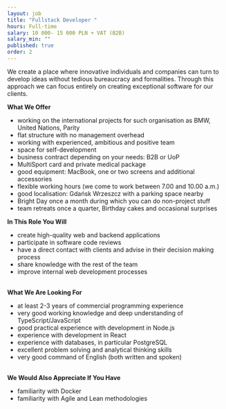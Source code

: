 ```yaml
---
layout: job
title: "Fullstack Developer "
hours: Full-time
salary: 10 000- 15 000 PLN + VAT (B2B)
salary_min: ""
published: true
order: 2
---
```

We create a place where innovative individuals and companies can turn to develop ideas without tedious bureaucracy and formalities. Through this approach we can focus entirely on creating exceptional software for our clients. 

**What We Offer**

* working on the international projects for such organisation as BMW, United Nations, Parity 
* flat structure with no management overhead
* working with experienced, ambitious and positive team
* space for self-development
* business contract depending on your needs: B2B or UoP
* MultiSport card and private medical package
* good equipment: MacBook, one or two screens and additional accessories
* flexible working hours (we come to work between 7.00 and 10.00 a.m.)
* good localisation: Gdańsk Wrzeszcz with a parking space nearby
* Bright Day once a month during which you can do non-project stuff
* team retreats once a quarter, Birthday cakes and occasional surprises

**In This Role You Will**

* create high-quality web and backend applications
* participate in software code reviews
* have a direct contact with clients and advise in their decision making process
* share knowledge with the rest of the team
* improve internal web development processes

**\
What We Are Looking For**

* at least 2-3 years of commercial programming experience
* very good working knowledge and deep understanding of TypeScript/JavaScript
* good practical experience with development in Node.js
* experience with development in React
* experience with databases, in particular PostgreSQL
* excellent problem solving and analytical thinking skills
* very good command of English (both written and spoken)

**\
We Would Also Appreciate If You Have**

* familiarity with Docker
* familiarity with Agile and Lean methodologies